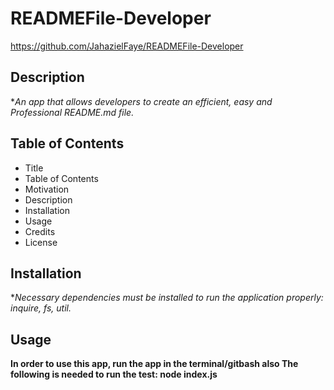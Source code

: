# READMEFile-Developer

https://github.com/JahazielFaye/READMEFile-Developer

## Description

**An app that allows developers to create an efficient, easy and Professional README.md file.*

## Table of Contents

* Title                                
* Table of Contents            
* Motivation                    
* Description                   
* Installation  
* Usage
* Credits
* License

## Installation
 
 **Necessary dependencies must be installed to run the application properly: inquire, fs, util.*

## Usage
**In order to use this app, run the app in the terminal/gitbash also The following is needed to run the test: node index.js**

